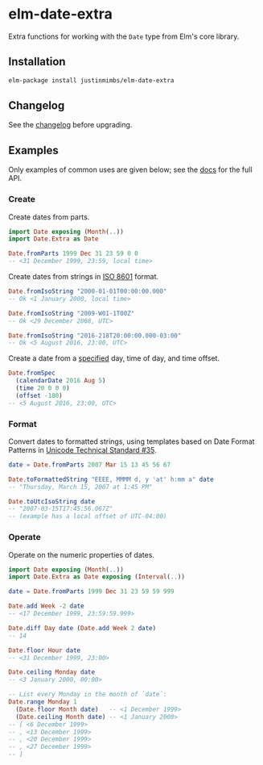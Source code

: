 # elm-date-extra

Extra functions for working with the `Date` type from Elm's core library.


## Installation

```sh
elm-package install justinmimbs/elm-date-extra
```


## Changelog

See the [changelog] before upgrading.


## Examples

Only examples of common uses are given below; see the [docs] for the full API.

### Create

Create dates from parts.

```elm
import Date exposing (Month(..))
import Date.Extra as Date

Date.fromParts 1999 Dec 31 23 59 0 0
-- <31 December 1999, 23:59, local time>
```

Create dates from strings in [ISO 8601] format.

```elm
Date.fromIsoString "2000-01-01T00:00:00.000"
-- Ok <1 January 2000, local time>

Date.fromIsoString "2009-W01-1T00Z"
-- Ok <29 December 2008, UTC>

Date.fromIsoString "2016-218T20:00:00.000-03:00"
-- Ok <5 August 2016, 23:00, UTC>
```

Create a date from a [specified][fromSpec] day, time of day, and time offset.

```elm
Date.fromSpec
  (calendarDate 2016 Aug 5)
  (time 20 0 0 0)
  (offset -180)
-- <5 August 2016, 23:00, UTC>
```

### Format

Convert dates to formatted strings, using templates based on Date Format
Patterns in [Unicode Technical Standard #35][UTS 35].

```elm
date = Date.fromParts 2007 Mar 15 13 45 56 67

Date.toFormattedString "EEEE, MMMM d, y 'at' h:mm a" date
-- "Thursday, March 15, 2007 at 1:45 PM"

Date.toUtcIsoString date
-- "2007-03-15T17:45:56.067Z"
-- (example has a local offset of UTC-04:00)
```

### Operate

Operate on the numeric properties of dates.

```elm
import Date exposing (Month(..))
import Date.Extra as Date exposing (Interval(..))

date = Date.fromParts 1999 Dec 31 23 59 59 999

Date.add Week -2 date
-- <17 December 1999, 23:59:59.999>

Date.diff Day date (Date.add Week 2 date)
-- 14

Date.floor Hour date
-- <31 December 1999, 23:00>

Date.ceiling Monday date
-- <3 January 2000, 00:00>

-- List every Monday in the month of `date`:
Date.range Monday 1
  (Date.floor Month date)   -- <1 December 1999>
  (Date.ceiling Month date) -- <1 January 2000>
-- [ <6 December 1999>
-- , <13 December 1999>
-- , <20 December 1999>
-- , <27 December 1999>
-- ]
```


[changelog]: https://github.com/justinmimbs/elm-date-extra/blob/master/changelog.md
[docs]: http://package.elm-lang.org/packages/justinmimbs/elm-date-extra/latest/Date-Extra
[ISO 8601]: https://en.wikipedia.org/wiki/ISO_8601
[fromSpec]: http://package.elm-lang.org/packages/justinmimbs/elm-date-extra/latest/Date-Extra#fromSpec
[UTS 35]: http://www.unicode.org/reports/tr35/tr35-43/tr35-dates.html#Date_Format_Patterns
